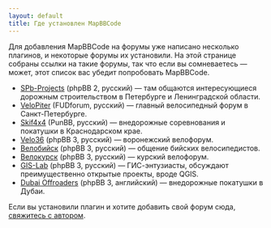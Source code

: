 ```yaml
---
layout: default
title: Где установлен MapBBCode
---
```


Для добавления MapBBCode на форумы уже написано несколько плагинов, и некоторые форумы их установили. На этой странице собраны ссылки на такие форумы, так что если вы сомневаетесь — может, этот список вас убедит попробовать MapBBCode.

* [SPb-Projects](http://spb-projects.ru/forum/) (phpBB 2, русский) — там общаются интересующиеся дорожным строительством в Петербурге и Ленинградской области.
* [VeloPiter](http://www.velopiter.spb.ru/forum/) (FUDforum, русский) — главный велосипедный форум в Санкт-Петербурге.
* [Skif4x4](http://forum.skif4x4.ru/) (PunBB, русский) — внедорожные соревнования и покатушки в Краснодарском крае.
* [Velo36](http://www.velo36.ru/forum/index.php) (phpBB 3, русский) — воронежский велофорум.
* [Велобийск](http://velobiysk.ru/index.php) (phpBB 3, русский) — общение бийских велосипедистов.
* [Велокурск](http://www.velo-kursk.ru/forum/index.php) (phpBB 3, русский) — курский велофорум.
* [GIS-Lab](http://gis-lab.info/forum/) (phpBB 3, русский) — ГИС-энтузиасты, обсуждают преимущественно открытые проекты, вроде QGIS.
* [Dubai Offroaders](http://www.dubaioffroaders.com/forums/viewforum.php?f=22) (phpBB 3, английский) — внедорожные покатушки в Дубаи.

Если вы установили плагин и хотите добавить свой форум сюда, [свяжитесь с автором](mailto:zverik@textual.ru).
